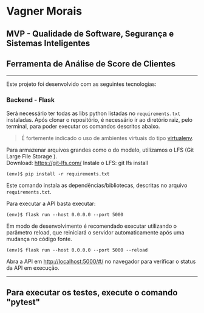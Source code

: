 # Vagner Morais
## MVP - Qualidade de Software, Segurança e Sistemas Inteligentes


## Ferramenta de Análise de Score de Clientes
---

Este projeto foi desenvolvido com as seguintes tecnologias:


### Backend - Flask

Será necessário ter todas as libs python listadas no `requirements.txt` instaladas.
Após clonar o repositório, é necessário ir ao diretório raiz, pelo terminal, para poder executar os comandos descritos abaixo.

> É fortemente indicado o uso de ambientes virtuais do tipo [virtualenv](https://virtualenv.pypa.io/en/latest/installation.html).

Para armazenar arquivos grandes como o do modelo, utilizamos o LFS (Git Large File Storage ).  
Download: https://git-lfs.com/
Instale o LFS: git lfs install  

```
(env)$ pip install -r requirements.txt
```

Este comando instala as dependências/bibliotecas, descritas no arquivo `requirements.txt`.

Para executar a API  basta executar:

```
(env)$ flask run --host 0.0.0.0 --port 5000
```

Em modo de desenvolvimento é recomendado executar utilizando o parâmetro reload, que reiniciará o servidor
automaticamente após uma mudança no código fonte. 

```
(env)$ flask run --host 0.0.0.0 --port 5000 --reload
```

Abra a API em  [http://localhost:5000/#/](http://localhost:5000/#/) no navegador para verificar o status da API em execução.

-----------------------------

## Para executar os testes, execute o comando "pytest"